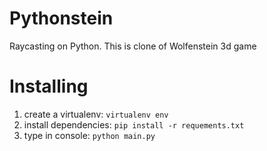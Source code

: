 # Pythonstein
Raycasting on Python. This is clone of Wolfenstein 3d game

# Installing
1. create a virtualenv: `virtualenv env`
2. install dependencies: `pip install -r requements.txt`
3. type in console: `python main.py`
